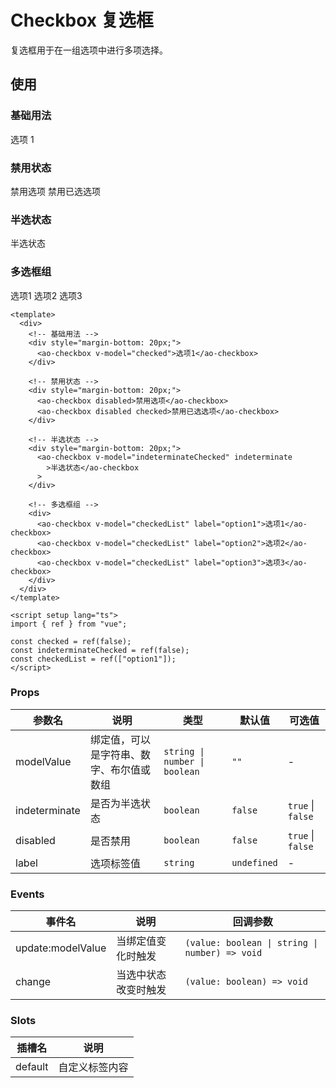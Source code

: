 # Checkbox 复选框

复选框用于在一组选项中进行多项选择。

## 使用

### 基础用法

<script setup lang="ts">
import { ref } from 'vue'
const checked = ref(false)
const indeterminateChecked = ref(false)
const checkedList = ref(['option1'])
</script>

<ao-checkbox v-model="checked">选项 1</ao-checkbox>

### 禁用状态

<ao-checkbox disabled>禁用选项</ao-checkbox>
<ao-checkbox disabled checked>禁用已选选项</ao-checkbox>

### 半选状态

<ao-checkbox v-model="indeterminateChecked" indeterminate>半选状态</ao-checkbox>

### 多选框组

<div>
  <ao-checkbox v-model="checkedList" label="option1">选项1</ao-checkbox>
  <ao-checkbox v-model="checkedList" label="option2">选项2</ao-checkbox>
  <ao-checkbox v-model="checkedList" label="option3">选项3</ao-checkbox>
</div>

```vue
<template>
  <div>
    <!-- 基础用法 -->
    <div style="margin-bottom: 20px;">
      <ao-checkbox v-model="checked">选项1</ao-checkbox>
    </div>

    <!-- 禁用状态 -->
    <div style="margin-bottom: 20px;">
      <ao-checkbox disabled>禁用选项</ao-checkbox>
      <ao-checkbox disabled checked>禁用已选选项</ao-checkbox>
    </div>

    <!-- 半选状态 -->
    <div style="margin-bottom: 20px;">
      <ao-checkbox v-model="indeterminateChecked" indeterminate
        >半选状态</ao-checkbox
      >
    </div>

    <!-- 多选框组 -->
    <div>
      <ao-checkbox v-model="checkedList" label="option1">选项1</ao-checkbox>
      <ao-checkbox v-model="checkedList" label="option2">选项2</ao-checkbox>
      <ao-checkbox v-model="checkedList" label="option3">选项3</ao-checkbox>
    </div>
  </div>
</template>

<script setup lang="ts">
import { ref } from "vue";

const checked = ref(false);
const indeterminateChecked = ref(false);
const checkedList = ref(["option1"]);
</script>
```

### Props

| 参数名 | 说明 | 类型 | 默认值 | 可选值 |
| --- | --- | --- | --- | --- |
| modelValue | 绑定值，可以是字符串、数字、布尔值或数组 | `string \| number \| boolean` | `""` | - |
| indeterminate | 是否为半选状态 | `boolean` | `false` | `true` \| `false` |
| disabled | 是否禁用 | `boolean` | `false` | `true` \| `false` |
| label | 选项标签值 | `string` | `undefined` | - |

### Events

| 事件名 | 说明 | 回调参数 |
| --- | --- | --- |
| update:modelValue | 当绑定值变化时触发 | `(value: boolean \| string \| number) => void` |
| change | 当选中状态改变时触发 | `(value: boolean) => void` |

### Slots

| 插槽名 | 说明 |
| --- | --- |
| default | 自定义标签内容 |